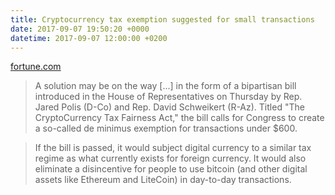 ```yaml
---
title: Cryptocurrency tax exemption suggested for small transactions
date: 2017-09-07 19:50:20 +0000
datetime: 2017-09-07 12:00:00 +0200
---
```

[fortune.com](http://fortune.com/2017/09/07/cryptocurrency-bitcoin-tax/)

> A solution may be on the way [...] in the form of a bipartisan bill introduced in the House of Representatives on Thursday by Rep. Jared Polis (D-Co) and Rep. David Schweikert (R-Az). Titled "The CryptoCurrency Tax Fairness Act," the bill calls for Congress to create a so-called de minimus exemption for transactions under $600.

> If the bill is passed, it would subject digital currency to a similar tax regime as what currently exists for foreign currency. It would also eliminate a disincentive for people to use bitcoin (and other digital assets like Ethereum and LiteCoin) in day-to-day transactions.